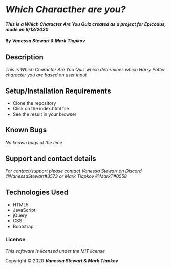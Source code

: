 # _Which Characther are you?_

#### _This is a Which Character Are You Quiz created as a project for Epicodus, made on 8/13/2020_

#### By _**Vanessa Stewart & Mark Tiapkov**_

## Description
_This is Which Character Are You Quiz which determines which Harry Potter character you are based on user input_

## Setup/Installation Requirements

* Clone the repository 
* Click on the index.html file
* See the result in your browser


## Known Bugs

_No known bugs at the time_

## Support and contact details

_For contact/support please contact Vanessa Stewart on Discord @VanessaStewart#3573 or Mark Tiapkov @MarkT#0558_



## Technologies Used

* HTML5
* JavaScript
* jQuery
* CSS
* Bootstrap


### License

*This software is licensed under the MIT license*

Copyright © 2020 **_Vanessa Stewart & Mark Tiapkov_**